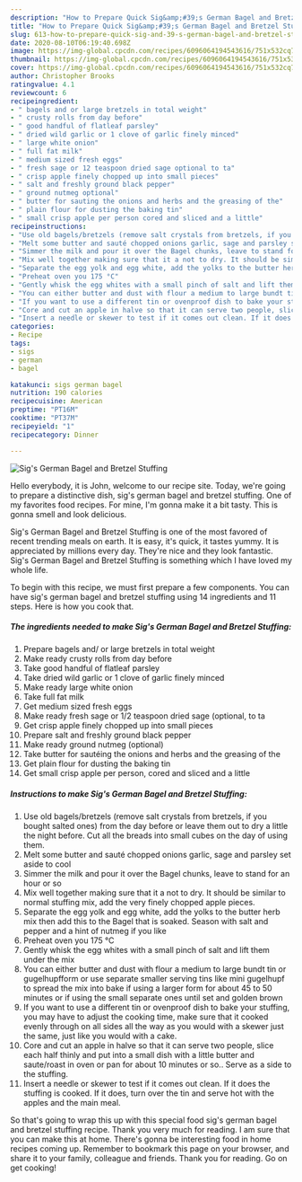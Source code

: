 ```yaml
---
description: "How to Prepare Quick Sig&amp;#39;s German Bagel and Bretzel Stuffing"
title: "How to Prepare Quick Sig&amp;#39;s German Bagel and Bretzel Stuffing"
slug: 613-how-to-prepare-quick-sig-and-39-s-german-bagel-and-bretzel-stuffing
date: 2020-08-10T06:19:40.698Z
image: https://img-global.cpcdn.com/recipes/6096064194543616/751x532cq70/sigs-german-bagel-and-bretzel-stuffing-recipe-main-photo.jpg
thumbnail: https://img-global.cpcdn.com/recipes/6096064194543616/751x532cq70/sigs-german-bagel-and-bretzel-stuffing-recipe-main-photo.jpg
cover: https://img-global.cpcdn.com/recipes/6096064194543616/751x532cq70/sigs-german-bagel-and-bretzel-stuffing-recipe-main-photo.jpg
author: Christopher Brooks
ratingvalue: 4.1
reviewcount: 6
recipeingredient:
- " bagels and or large bretzels in total weight"
- " crusty rolls from day before"
- " good handful of flatleaf parsley"
- " dried wild garlic or 1 clove of garlic finely minced"
- " large white onion"
- " full fat milk"
- " medium sized fresh eggs"
- " fresh sage or 12 teaspoon dried sage optional to ta"
- " crisp apple finely chopped up into small pieces"
- " salt and freshly ground black pepper"
- " ground nutmeg optional"
- " butter for sauting the onions and herbs and the greasing of the"
- " plain flour for dusting the baking tin"
- " small crisp apple per person cored and sliced and a little"
recipeinstructions:
- "Use old bagels/bretzels (remove salt crystals from bretzels, if you bought salted ones) from the day before or leave them out to dry a little the night before. Cut all the breads into small cubes on the day of using them."
- "Melt some butter and sauté chopped onions garlic, sage and parsley set aside to cool"
- "Simmer the milk and pour it over the Bagel chunks, leave to stand for an hour or so"
- "Mix well together making sure that it a not to dry. It should be similar to normal stuffing mix, add the very finely chopped apple pieces."
- "Separate the egg yolk and egg white, add the yolks to the butter herb mix then add this to the Bagel that is soaked. Season with salt and pepper and a hint of nutmeg if you like"
- "Preheat oven you 175 °C"
- "Gently whisk the egg whites with a small pinch of salt and lift them under the mix"
- "You can either butter and dust with flour a medium to large bundt tin or gugelhupfform or use separate smaller serving tins like mini gugelhupf to spread the mix into bake if using a larger form for about 45 to 50 minutes or if using the small separate ones until set and golden brown"
- "If you want to use a different tin or ovenproof dish to bake your stuffing, you may have to adjust the cooking time, make sure that it cooked evenly through on all sides all the way as you would with a skewer just the same, just like you would with a cake."
- "Core and cut an apple in halve so that it can serve two people, slice each half thinly and put into a small dish with a little butter and saute/roast in oven or pan for about 10 minutes or so.. Serve as a side to the stuffing."
- "Insert a needle or skewer to test if it comes out clean. If it does the stuffing is cooked. If it does, turn over the tin and serve hot with the apples and the main meal."
categories:
- Recipe
tags:
- sigs
- german
- bagel

katakunci: sigs german bagel 
nutrition: 190 calories
recipecuisine: American
preptime: "PT16M"
cooktime: "PT37M"
recipeyield: "1"
recipecategory: Dinner

---
```



![Sig&#39;s German Bagel and Bretzel Stuffing](https://img-global.cpcdn.com/recipes/6096064194543616/751x532cq70/sigs-german-bagel-and-bretzel-stuffing-recipe-main-photo.jpg)

Hello everybody, it is John, welcome to our recipe site. Today, we're going to prepare a distinctive dish, sig&#39;s german bagel and bretzel stuffing. One of my favorites food recipes. For mine, I'm gonna make it a bit tasty. This is gonna smell and look delicious.

Sig&#39;s German Bagel and Bretzel Stuffing is one of the most favored of recent trending meals on earth. It is easy, it's quick, it tastes yummy. It is appreciated by millions every day. They're nice and they look fantastic. Sig&#39;s German Bagel and Bretzel Stuffing is something which I have loved my whole life.




To begin with this recipe, we must first prepare a few components. You can have sig&#39;s german bagel and bretzel stuffing using 14 ingredients and 11 steps. Here is how you cook that.

##### The ingredients needed to make Sig&#39;s German Bagel and Bretzel Stuffing:

1. Prepare  bagels and/ or large bretzels in total weight
1. Make ready  crusty rolls from day before
1. Take  good handful of flatleaf parsley
1. Take  dried wild garlic or 1 clove of garlic finely minced
1. Make ready  large white onion
1. Take  full fat milk
1. Get  medium sized fresh eggs
1. Make ready  fresh sage or 1/2 teaspoon dried sage (optional, to ta
1. Get  crisp apple finely chopped up into small pieces
1. Prepare  salt and freshly ground black pepper
1. Make ready  ground nutmeg (optional)
1. Take  butter for sautéing the onions and herbs and the greasing of the
1. Get  plain flour for dusting the baking tin
1. Get  small crisp apple per person, cored and sliced and a little




##### Instructions to make Sig&#39;s German Bagel and Bretzel Stuffing:

1. Use old bagels/bretzels (remove salt crystals from bretzels, if you bought salted ones) from the day before or leave them out to dry a little the night before. Cut all the breads into small cubes on the day of using them.
1. Melt some butter and sauté chopped onions garlic, sage and parsley set aside to cool
1. Simmer the milk and pour it over the Bagel chunks, leave to stand for an hour or so
1. Mix well together making sure that it a not to dry. It should be similar to normal stuffing mix, add the very finely chopped apple pieces.
1. Separate the egg yolk and egg white, add the yolks to the butter herb mix then add this to the Bagel that is soaked. Season with salt and pepper and a hint of nutmeg if you like
1. Preheat oven you 175 °C
1. Gently whisk the egg whites with a small pinch of salt and lift them under the mix
1. You can either butter and dust with flour a medium to large bundt tin or gugelhupfform or use separate smaller serving tins like mini gugelhupf to spread the mix into bake if using a larger form for about 45 to 50 minutes or if using the small separate ones until set and golden brown
1. If you want to use a different tin or ovenproof dish to bake your stuffing, you may have to adjust the cooking time, make sure that it cooked evenly through on all sides all the way as you would with a skewer just the same, just like you would with a cake.
1. Core and cut an apple in halve so that it can serve two people, slice each half thinly and put into a small dish with a little butter and saute/roast in oven or pan for about 10 minutes or so.. Serve as a side to the stuffing.
1. Insert a needle or skewer to test if it comes out clean. If it does the stuffing is cooked. If it does, turn over the tin and serve hot with the apples and the main meal.




So that's going to wrap this up with this special food sig&#39;s german bagel and bretzel stuffing recipe. Thank you very much for reading. I am sure that you can make this at home. There's gonna be interesting food in home recipes coming up. Remember to bookmark this page on your browser, and share it to your family, colleague and friends. Thank you for reading. Go on get cooking!

